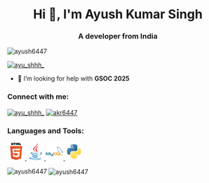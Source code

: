 <h1 align="center">Hi 👋, I'm Ayush Kumar Singh</h1>
<h3 align="center">A developer from India</h3>

<p align="left"> <img src="https://komarev.com/ghpvc/?username=ayush6447&label=Profile%20views&color=0e75b6&style=flat" alt="ayush6447" /> </p>

<p align="left"> <a href="https://twitter.com/ayu_shhh_" target="blank"><img src="https://img.shields.io/twitter/follow/ayu_shhh_?logo=twitter&style=for-the-badge" alt="ayu_shhh_" /></a> </p>

- 🤝 I’m looking for help with **GSOC 2025**

<h3 align="left">Connect with me:</h3>
<p align="left">
<a href="https://twitter.com/ayu_shhh_" target="blank"><img align="center" src="https://raw.githubusercontent.com/rahuldkjain/github-profile-readme-generator/master/src/images/icons/Social/twitter.svg" alt="ayu_shhh_" height="30" width="40" /></a>
<a href="https://www.hackerrank.com/akr6447" target="blank"><img align="center" src="https://raw.githubusercontent.com/rahuldkjain/github-profile-readme-generator/master/src/images/icons/Social/hackerrank.svg" alt="akr6447" height="30" width="40" /></a>
</p>

<h3 align="left">Languages and Tools:</h3>
<p align="left"> <a href="https://www.w3.org/html/" target="_blank" rel="noreferrer"> <img src="https://raw.githubusercontent.com/devicons/devicon/master/icons/html5/html5-original-wordmark.svg" alt="html5" width="40" height="40"/> </a> <a href="https://www.java.com" target="_blank" rel="noreferrer"> <img src="https://raw.githubusercontent.com/devicons/devicon/master/icons/java/java-original.svg" alt="java" width="40" height="40"/> </a> <a href="https://www.mysql.com/" target="_blank" rel="noreferrer"> <img src="https://raw.githubusercontent.com/devicons/devicon/master/icons/mysql/mysql-original-wordmark.svg" alt="mysql" width="40" height="40"/> </a> <a href="https://www.python.org" target="_blank" rel="noreferrer"> <img src="https://raw.githubusercontent.com/devicons/devicon/master/icons/python/python-original.svg" alt="python" width="40" height="40"/> </a> </p>

<p><img align="left" src="https://github-readme-stats.vercel.app/api/top-langs?username=ayush6447&show_icons=true&locale=en&layout=compact" alt="ayush6447" /></p>

<p>&nbsp;<img align="center" src="https://github-readme-stats.vercel.app/api?username=ayush6447&show_icons=true&locale=en" alt="ayush6447" /></p>

